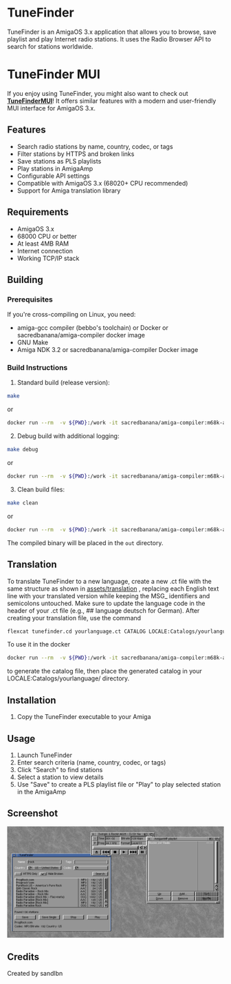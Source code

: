 # TuneFinder

TuneFinder is an AmigaOS 3.x application that allows you to browse, save playlist and play Internet radio stations. It uses the Radio Browser API to search for stations worldwide.

# TuneFinder MUI

If you enjoy using TuneFinder, you might also want to check out [**TuneFinderMUI**](https://github.com/sandlbn/TuneFinderMUI)! It offers similar features with a modern and user-friendly MUI interface for AmigaOS 3.x. 

## Features
- Search radio stations by name, country, codec, or tags
- Filter stations by HTTPS and broken links
- Save stations as PLS playlists
- Play stations in AmigaAmp
- Configurable API settings
- Compatible with AmigaOS 3.x (68020+ CPU recommended)
- Support for Amiga translation library

## Requirements
- AmigaOS 3.x
- 68000 CPU or better
- At least 4MB RAM
- Internet connection
- Working TCP/IP stack


## Building

### Prerequisites
If you're cross-compiling on Linux, you need:
- amiga-gcc compiler (bebbo's toolchain) or Docker or sacredbanana/amiga-compiler docker image
- GNU Make
- Amiga NDK 3.2 or sacredbanana/amiga-compiler Docker image

### Build Instructions

1. Standard build (release version):
```bash
make
```
or 
```bash
docker run --rm  -v ${PWD}:/work -it sacredbanana/amiga-compiler:m68k-amigaos make release
```
2. Debug build with additional logging:
```bash
make debug
```
or 
```bash
docker run --rm  -v ${PWD}:/work -it sacredbanana/amiga-compiler:m68k-amigaos make debug
```

3. Clean build files:
```bash
make clean
```
or 
```bash
docker run --rm  -v ${PWD}:/work -it sacredbanana/amiga-compiler:m68k-amigaos make clean
```

The compiled binary will be placed in the `out` directory.

## Translation

To translate TuneFinder to a new language, create a new .ct file with the same structure as shown in [assets/translation](assets/translation/tunefinder.cd) , replacing each English text line with your translated version while keeping the MSG_ identifiers and semicolons untouched. Make sure to update the language code in the header of your .ct file (e.g., ## language deutsch for German). 
After creating your translation file, use the command 

```bash
flexcat tunefinder.cd yourlanguage.ct CATALOG LOCALE:Catalogs/yourlanguage/tunefinder.catalog
```

To use it in the docker 

```bash
docker run --rm  -v ${PWD}:/work -it sacredbanana/amiga-compiler:m68k-amigaos flexcat assets/translation/tunefinder.cd assets/translation/tunefinder_polish.ct CATALOG tunefinder.catalog
```

to generate the catalog file, then place the generated catalog in your LOCALE:Catalogs/yourlanguage/ directory.

## Installation

1. Copy the TuneFinder executable to your Amiga

## Usage

1. Launch TuneFinder
2. Enter search criteria (name, country, codec, or tags)
3. Click "Search" to find stations
4. Select a station to view details
5. Use "Save" to create a PLS playlist file or "Play" to play selected station in the AmigaAmp

## Screenshot

![TuneFinder in action](assets/screenshot/screenshot.png)

## Credits
Created by sandlbn
